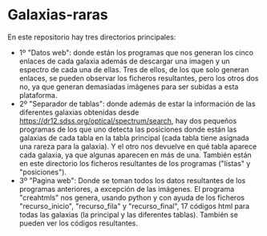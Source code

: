 # Galaxias-raras
En este repositorio hay tres directorios principales:
- 1º "Datos web": donde están los programas que nos generan los cinco enlaces de cada galaxia además de descargar una imagen y un espectro de cada una de ellas. Tres de ellos, de los que solo generan enlaces, se pueden observar los ficheros resultantes, pero los otros dos no, ya que generan demasiadas imágenes para ser subidas a esta plataforma.
- 2º "Separador de tablas": donde además de estar la información de las diferentes galaxias obtenidas desde https://dr12.sdss.org/optical/spectrum/search, hay dos pequeños programas de los que uno detecta las posiciones donde están las galaxias de cada tabla en la tabla principal (cada tabla tiene asignada una rareza para la galaxia). Y el otro nos devuelve en qué tabla aparece cada galaxia, ya que algunas aparecen en más de una. También están en este directorio los ficheros resultantes de los programas ("listas" y "posiciones").
- 3º "Pagina web": Donde se toman todos los datos resultantes de los programas anteriores, a excepción de las imágenes. El programa "creahtmls" nos genera, usando python y con ayuda de los ficheros "recurso_inicio", "recurso_fila" y "recurso_final", 17 códigos html para todas las galaxias (la principal y las diferentes tablas). También se pueden ver los códigos resultantes.
